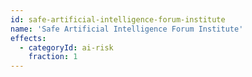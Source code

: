 ```yaml
---
id: safe-artificial-intelligence-forum-institute
name: 'Safe Artificial Intelligence Forum Institute'
effects:
  - categoryId: ai-risk
    fraction: 1
---
```

